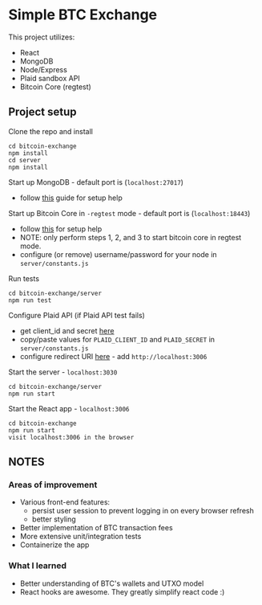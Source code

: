# Simple BTC Exchange

This project utilizes:
- React
- MongoDB
- Node/Express
- Plaid sandbox API
- Bitcoin Core (regtest)

## Project setup

Clone the repo and install
```
cd bitcoin-exchange
npm install
cd server
npm install
```

Start up MongoDB - default port is (`localhost:27017`)
  - follow [this](https://levelup.gitconnected.com/how-to-install-mongodb-database-on-local-environment-19a8a76f1b92) guide for setup help

Start up Bitcoin Core in `-regtest` mode - default port is (`localhost:18443`)
  - follow [this](https://gist.github.com/maxogden/1a172d659491f2b30fd4ffe67e94b964) for setup help
  - NOTE: only perform steps 1, 2, and 3 to start bitcoin core in regtest mode.
  - configure (or remove) username/password for your node in `server/constants.js`

Run tests
```
cd bitcoin-exchange/server
npm run test
```

Configure Plaid API (if Plaid API test fails)
- get client_id and secret [here](https://dashboard.plaid.com/team/keys)
- copy/paste values for `PLAID_CLIENT_ID` and `PLAID_SECRET` in `server/constants.js`
- configure redirect URI [here](https://dashboard.plaid.com/team/api) - add `http://localhost:3006`

Start the server - `localhost:3030`
```
cd bitcoin-exchange/server
npm run start
```

Start the React app - `localhost:3006`
```
cd bitcoin-exchange
npm run start
visit localhost:3006 in the browser
```

## NOTES

### Areas of improvement
- Various front-end features:
  - persist user session to prevent logging in on every browser refresh
  - better styling
- Better implementation of BTC transaction fees
- More extensive unit/integration tests
- Containerize the app

### What I learned
- Better understanding of BTC's wallets and UTXO model
- React hooks are awesome. They greatly simplify react code :)
